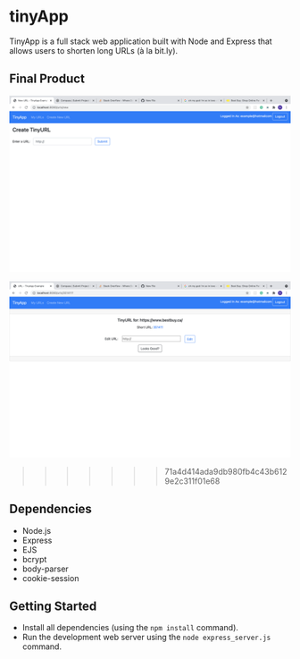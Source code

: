 # tinyApp

TinyApp is a full stack web application built with Node and Express that allows users to shorten long URLs (à la bit.ly).

## Final Product


!["screenshot description"](https://github.com/nathan-judge/tinyApp/blob/master/docs/create-page.png)

!["screenshot description"](https://github.com/nathan-judge/tinyApp/blob/master/docs/edit-page.png)


>>>>>>> 71a4d414ada9db980fb4c43b6129e2c311f01e68


## Dependencies

- Node.js
- Express
- EJS
- bcrypt
- body-parser
- cookie-session

## Getting Started

- Install all dependencies (using the `npm install` command).
- Run the development web server using the `node express_server.js` command.
